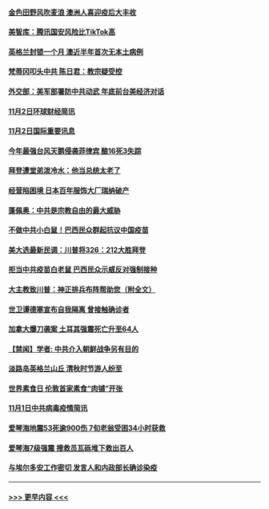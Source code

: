 #### [金色田野风吹麦浪 澳洲人喜迎疫后大丰收](../pages/prog202/a102977456.md?t=11030651) 
#### [美智库：腾讯国安风险比TikTok高](../pages/prog202/a102977344.md?t=11030651) 
#### [英格兰封锁一个月 澳近半年首次无本土病例](../pages/prog202/a102977332.md?t=11030651) 
#### [梵蒂冈叩头中共 陈日君：教宗疑受控](../pages/prog202/a102977294.md?t=11030651) 
#### [外交部：美军部署防中共动武 年底前台美经济对话](../pages/prog202/a102977291.md?t=11030651) 
#### [11月2日环球财经简讯](../pages/prog202/a102977284.md?t=11030651) 
#### [11月2日国际重要讯息](../pages/prog202/a102977179.md?t=11030651) 
#### [今年最强台风天鹅侵袭菲律宾 酿16死3失踪](../pages/prog202/a102977149.md?t=11030651) 
#### [拜登遭堂弟泼冷水：他当总统太老了](../pages/prog202/a102977150.md?t=11030651) 
#### [经营陷困境 日本百年服饰大厂瑞纳破产](../pages/prog202/a102977063.md?t=11030651) 
#### [蓬佩奥：中共是宗教自由的最大威胁](../pages/prog202/a102977053.md?t=11030651) 
#### [不做中共小白鼠！巴西民众群起抗议中国疫苗](../pages/prog202/a102977029.md?t=11030651) 
#### [美大选最新民调：川普将326：212大胜拜登](../pages/prog202/a102977003.md?t=11030651) 
#### [拒当中共疫苗白老鼠 巴西民众示威反对强制接种](../pages/prog202/a102976963.md?t=11030651) 
#### [大主教致川普：神正排兵布阵帮助您（附全文）](../pages/prog202/a102976938.md?t=11030651) 
#### [世卫谭德塞宣布自我隔离 曾接触确诊者](../pages/prog202/a102976924.md?t=11030651) 
#### [加拿大爆刀袭案 土耳其强震死亡升至64人](../pages/prog202/a102976844.md?t=11030651) 
#### [【禁闻】学者: 中共介入朝鲜战争另有目的](../pages/prog202/a102976801.md?t=11030651) 
#### [淡路岛英格兰山丘 清秋时节游人纷至](../pages/prog202/a102976805.md?t=11030651) 
#### [世界素食日 伦敦首家素食“肉铺”开张](../pages/prog202/a102976727.md?t=11030651) 
#### [11月1日中共病毒疫情简讯](../pages/prog202/a102976729.md?t=11030651) 
#### [爱琴海地震53死逾900伤 7旬老翁受困34小时获救](../pages/prog202/a102976671.md?t=11030651) 
#### [爱琴海7级强震 搜救员瓦砾堆下救出百人](../pages/prog202/a102976584.md?t=11030651) 
#### [与埃尔多安工作密切 发言人和内政部长确诊染疫](../pages/prog202/a102976556.md?t=11030651) 

----
#### [ >>> 更早内容 <<< ](../indexes/prog202-earlier.md)
